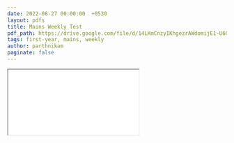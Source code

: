 ```yaml
---
date: 2022-08-27 00:00:00  +0530
layout: pdfs
title: Mains Weekly Test
pdf_path: https://drive.google.com/file/d/14LKmCnzyIKhgezrAWdomijE1-U6GEpBE/preview?usp=drive_link
tags: first-year, mains, weekly
author: parthnikam
paginate: false
---
```


<iframe class="embed-pdf" src="{{ page.pdf_path }}#toolbar=0" seamless="seamless" scrolling="no" style="overflow:hidden"></iframe>
